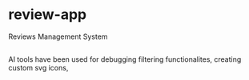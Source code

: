 # review-app

Reviews Management System

##

AI tools have been used for debugging filtering functionalites, creating custom svg icons,

